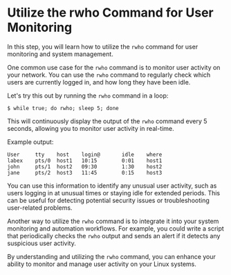 # Utilize the rwho Command for User Monitoring

In this step, you will learn how to utilize the `rwho` command for user monitoring and system management.

One common use case for the `rwho` command is to monitor user activity on your network. You can use the `rwho` command to regularly check which users are currently logged in, and how long they have been idle.

Let's try this out by running the `rwho` command in a loop:

```
$ while true; do rwho; sleep 5; done
```

This will continuously display the output of the `rwho` command every 5 seconds, allowing you to monitor user activity in real-time.

Example output:

```
User     tty    host    login@       idle    where
labex    pts/0  host1   10:15        0:01    host1
john     pts/1  host2   09:30        1:30    host2
jane     pts/2  host3   11:45        0:15    host3
```

You can use this information to identify any unusual user activity, such as users logging in at unusual times or staying idle for extended periods. This can be useful for detecting potential security issues or troubleshooting user-related problems.

Another way to utilize the `rwho` command is to integrate it into your system monitoring and automation workflows. For example, you could write a script that periodically checks the `rwho` output and sends an alert if it detects any suspicious user activity.

By understanding and utilizing the `rwho` command, you can enhance your ability to monitor and manage user activity on your Linux systems.

